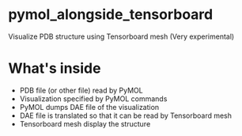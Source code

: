 # pymol_alongside_tensorboard
Visualize PDB structure using Tensorboard mesh (Very experimental)

# What's inside

* PDB file (or other file) read by PyMOL
* Visualization specified by PyMOL commands
* PyMOL dumps DAE file of the visualization
* DAE file is translated so that it can be read by Tensorboard mesh
* Tensorboard mesh display the structure
